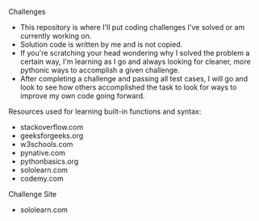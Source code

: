 Challenges

- This repository is where I'll put coding challenges I've solved or am currently working on.
- Solution code is written by me and is not copied.
- If you're scratching your head wondering why I solved the problem a certain way, I'm learning 
  as I go and always looking for cleaner, more pythonic ways to accomplish a given challenge.
- After completing a challenge and passing all test cases, I will go and look to see how others 
  accomplished the task to look for ways to improve my own code going forward.

Resources used for learning built-in functions and syntax:

- stackoverflow.com
- geeksforgeeks.org
- w3schools.com
- pynative.com
- pythonbasics.org
- sololearn.com
- codemy.com

Challenge Site

- sololearn.com
